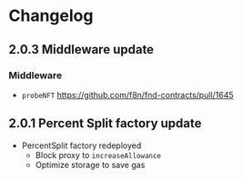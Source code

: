 # Changelog

## 2.0.3 Middleware update

### Middleware

- `probeNFT` https://github.com/f8n/fnd-contracts/pull/1645

## 2.0.1 Percent Split factory update

- PercentSplit factory redeployed
  - Block proxy to `increaseAllowance`
  - Optimize storage to save gas
